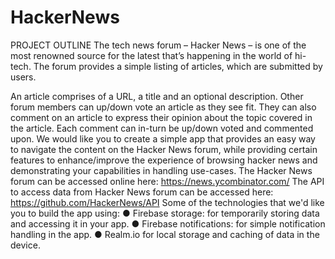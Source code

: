 # HackerNews
PROJECT OUTLINE
The tech news forum – Hacker News – is one of the most renowned source for the latest that’s
happening in the world of hi-tech. The forum provides a simple listing of articles, which are
submitted by users.

An article comprises of a URL, a title and an optional description.
Other forum members can up/down vote an article as they see fit. They can also comment on
an article to express their opinion about the topic covered in the article. Each comment can
in-turn be up/down voted and commented upon.
We would like you to create a simple app that provides an easy way to navigate the content on
the Hacker News forum, while providing certain features to enhance/improve the experience
of browsing hacker news and demonstrating your capabilities in handling use-cases.
The Hacker News forum can be accessed online here: https://news.ycombinator.com/
The API to access data from Hacker News forum can be accessed here:
https://github.com/HackerNews/API
Some of the technologies that we'd like you to build the app using:
● Firebase storage: for temporarily storing data and accessing it in your app.
● Firebase notifications: for simple notification handling in the app.
● Realm.io for local storage and caching of data in the device.
